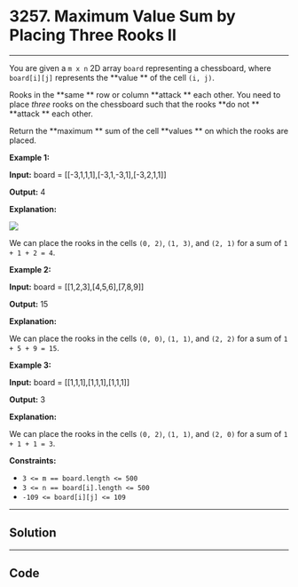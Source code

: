 # 3257. Maximum Value Sum by Placing Three Rooks II

---

You are given a `m x n` 2D array `board` representing a chessboard, where `board[i][j]` represents the **value ** of the cell `(i, j)`.

Rooks in the **same ** row or column **attack ** each other. You need to place _three_ rooks on the chessboard such that the rooks **do not ** **attack ** each other.

Return the **maximum ** sum of the cell **values ** on which the rooks are placed.

 

**Example 1:**

**Input:** board = [[-3,1,1,1],[-3,1,-3,1],[-3,2,1,1]]

**Output:** 4

**Explanation:**

![](https://assets.leetcode.com/uploads/2024/08/08/rooks2.png)

We can place the rooks in the cells `(0, 2)`, `(1, 3)`, and `(2, 1)` for a sum of `1 + 1 + 2 = 4`.

**Example 2:**

**Input:** board = [[1,2,3],[4,5,6],[7,8,9]]

**Output:** 15

**Explanation:**

We can place the rooks in the cells `(0, 0)`, `(1, 1)`, and `(2, 2)` for a sum of `1 + 5 + 9 = 15`.

**Example 3:**

**Input:** board = [[1,1,1],[1,1,1],[1,1,1]]

**Output:** 3

**Explanation:**

We can place the rooks in the cells `(0, 2)`, `(1, 1)`, and `(2, 0)` for a sum of `1 + 1 + 1 = 3`.

 

**Constraints:**

  * `3 <= m == board.length <= 500`
  * `3 <= n == board[i].length <= 500`
  * `-109 <= board[i][j] <= 109`

---

## Solution



---

## Code
```python


```